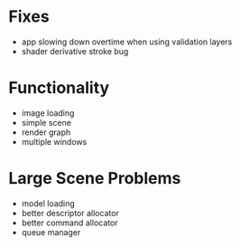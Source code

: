 # Fixes
- app slowing down overtime when using validation layers
- shader derivative stroke bug

# Functionality
- image loading
- simple scene
- render graph
- multiple windows

# Large Scene Problems
- model loading
- better descriptor allocator
- better command allocator
- queue manager